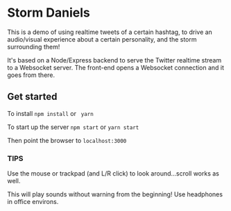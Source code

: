 # Storm Daniels

This is a demo of using realtime tweets of a certain hashtag, to drive an audio/visual experience about a certain personality, and the storm surrounding them!

It's based on a Node/Express backend to serve the Twitter realtime stream to a Websocket server. The front-end opens a Websocket connection and it goes from there.

## Get started

To install `npm install` or ` yarn`

To start up the server `npm start` or `yarn start`

Then point the browser to `localhost:3000`

### TIPS
Use the mouse or trackpad (and L/R click) to look around...scroll works as well.

This will play sounds without warning from the beginning! Use headphones in office environs.
